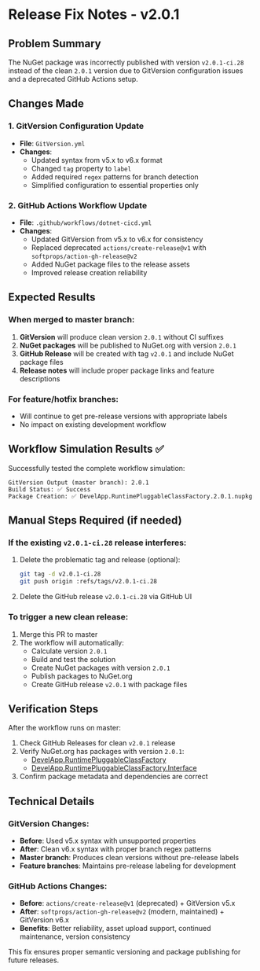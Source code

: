 # Release Fix Notes - v2.0.1

## Problem Summary
The NuGet package was incorrectly published with version `v2.0.1-ci.28` instead of the clean `2.0.1` version due to GitVersion configuration issues and a deprecated GitHub Actions setup.

## Changes Made

### 1. GitVersion Configuration Update
- **File**: `GitVersion.yml`
- **Changes**: 
  - Updated syntax from v5.x to v6.x format
  - Changed `tag` property to `label` 
  - Added required `regex` patterns for branch detection
  - Simplified configuration to essential properties only

### 2. GitHub Actions Workflow Update
- **File**: `.github/workflows/dotnet-cicd.yml`
- **Changes**:
  - Updated GitVersion from v5.x to v6.x for consistency
  - Replaced deprecated `actions/create-release@v1` with `softprops/action-gh-release@v2`
  - Added NuGet package files to the release assets
  - Improved release creation reliability

## Expected Results

### When merged to master branch:
1. **GitVersion** will produce clean version `2.0.1` without CI suffixes
2. **NuGet packages** will be published to NuGet.org with version `2.0.1`
3. **GitHub Release** will be created with tag `v2.0.1` and include NuGet package files
4. **Release notes** will include proper package links and feature descriptions

### For feature/hotfix branches:
- Will continue to get pre-release versions with appropriate labels
- No impact on existing development workflow

## Workflow Simulation Results ✅

Successfully tested the complete workflow simulation:
```
GitVersion Output (master branch): 2.0.1
Build Status: ✅ Success  
Package Creation: ✅ DevelApp.RuntimePluggableClassFactory.2.0.1.nupkg
```

## Manual Steps Required (if needed)

### If the existing `v2.0.1-ci.28` release interferes:
1. Delete the problematic tag and release (optional):
   ```bash
   git tag -d v2.0.1-ci.28
   git push origin :refs/tags/v2.0.1-ci.28
   ```
2. Delete the GitHub release `v2.0.1-ci.28` via GitHub UI

### To trigger a new clean release:
1. Merge this PR to master
2. The workflow will automatically:
   - Calculate version `2.0.1` 
   - Build and test the solution
   - Create NuGet packages with version `2.0.1`
   - Publish packages to NuGet.org
   - Create GitHub release `v2.0.1` with package files

## Verification Steps

After the workflow runs on master:
1. Check GitHub Releases for clean `v2.0.1` release
2. Verify NuGet.org has packages with version `2.0.1`:
   - [DevelApp.RuntimePluggableClassFactory](https://www.nuget.org/packages/DevelApp.RuntimePluggableClassFactory/2.0.1)
   - [DevelApp.RuntimePluggableClassFactory.Interface](https://www.nuget.org/packages/DevelApp.RuntimePluggableClassFactory.Interface/2.0.1)
3. Confirm package metadata and dependencies are correct

## Technical Details

### GitVersion Changes:
- **Before**: Used v5.x syntax with unsupported properties
- **After**: Clean v6.x syntax with proper branch regex patterns
- **Master branch**: Produces clean versions without pre-release labels
- **Feature branches**: Maintains pre-release labeling for development

### GitHub Actions Changes:
- **Before**: `actions/create-release@v1` (deprecated) + GitVersion v5.x
- **After**: `softprops/action-gh-release@v2` (modern, maintained) + GitVersion v6.x
- **Benefits**: Better reliability, asset upload support, continued maintenance, version consistency

This fix ensures proper semantic versioning and package publishing for future releases.